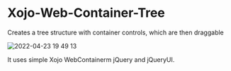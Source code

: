 # Xojo-Web-Container-Tree
Creates a tree structure with container controls, which are then draggable

![2022-04-23 19 49 13](https://user-images.githubusercontent.com/9517567/164933942-60d384e2-af90-4761-be5a-203b164c85a2.gif)


It uses simple Xojo WebContainerm jQuery and jQueryUI.
